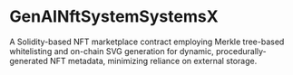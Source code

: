 # GenAINftSystemSystemsX
A Solidity-based NFT marketplace contract employing Merkle tree-based whitelisting and on-chain SVG generation for dynamic, procedurally-generated NFT metadata, minimizing reliance on external storage.
